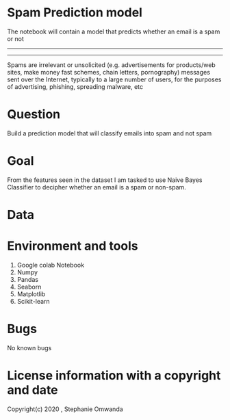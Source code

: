 # Spam Prediction model
The notebook will contain a model that predicts whether an email is a spam or not
**************************************************************************************************************************

**************************************************************************************************************************
Spams are irrelevant or unsolicited (e.g. advertisements for products/web sites, make money fast schemes, chain letters, pornography) messages sent over the Internet, typically to a large number of users, for the purposes of advertising, phishing, spreading malware, etc

# Question
Build a prediction model that will classify emails into spam and not spam

# Goal

From the features seen in the dataset I am tasked to use Naive Bayes Classifier to decipher whether an email is a spam or non-spam.

# Data

# Environment and tools

1. Google colab Notebook
2. Numpy
3. Pandas
4. Seaborn
5. Matplotlib
6. Scikit-learn

# Bugs  
No known bugs 

# License information with a copyright and date 

Copyright(c) 2020 , Stephanie Omwanda

